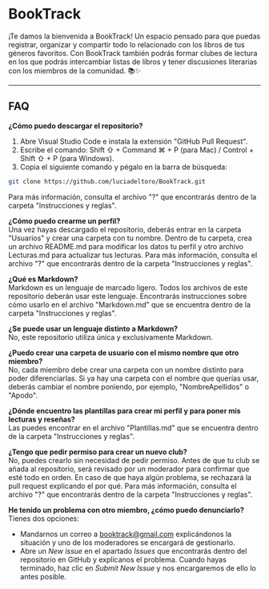 # BookTrack
​​¡Te damos la bienvenida a BookTrack! Un espacio pensado para que puedas registrar, organizar y compartir todo lo relacionado con los libros de tus géneros favoritos. Con BookTrack también podrás formar clubes de lectura en los que podrás intercambiar listas de libros y tener discusiones literarias con los miembros de la comunidad. 📚✨

---
## FAQ
**¿Cómo puedo descargar el repositorio?**  
1. Abre Visual Studio Code e instala la extensión "GitHub Pull Request".
2. Escribe el comando: Shift ⇧ + Command ⌘ + P (para Mac) / Control + Shift ⇧ + P (para Windows).
3. Copia el siguiente comando y pégalo en la barra de búsqueda:
```bash
git clone https://github.com/luciadeltoro/BookTrack.git 
```
Para más información, consulta el archivo "?" que encontrarás dentro de la carpeta "Instrucciones y reglas".

**¿Cómo puedo crearme un perfil?**  
Una vez hayas descargado el repositorio, deberás entrar en la carpeta "Usuarios" y crear una carpeta con tu nombre. Dentro de tu carpeta, crea un archivo README.md para modificar los datos tu perfil y otro archivo Lecturas.md para actualizar tus lecturas.
Para más información, consulta el archivo "?" que encontrarás dentro de la carpeta "Instrucciones y reglas".

**¿Qué es Markdown?**  
Markdown es un lenguaje de marcado ligero. Todos los archivos de este repositorio deberán usar este lenguaje. Encontrarás instrucciones sobre cómo usarlo en el archivo "Markdown.md" que se encuentra dentro de la carpeta "Instrucciones y reglas".

**¿Se puede usar un lenguaje distinto a Markdown?**  
No, este repositorio utiliza única y exclusivamente Markdown.

**¿Puedo crear una carpeta de usuario con el mismo nombre que otro miembro?**  
No, cada miembro debe crear una carpeta con un nombre distinto para poder diferenciarlas. Si ya hay una carpeta con el nombre que querías usar, deberás cambiar el nombre poniendo, por ejemplo, "NombreApellidos" o "Apodo".

**¿Dónde encuentro las plantillas para crear mi perfil y para poner mis lecturas y reseñas?**  
Las puedes encontrar en el archivo "Plantillas.md" que se encuentra dentro de la carpeta "Instrucciones y reglas".

**¿Tengo que pedir permiso para crear un nuevo club?**  
No, puedes crearlo sin necesidad de pedir permiso. Antes de que tu club se añada al repositorio, será revisado por un moderador para confirmar que esté todo en orden. En caso de que haya algún problema, se rechazará la pull request explicando el por qué.
Para más información, consulta el archivo "?" que encontrarás dentro de la carpeta "Instrucciones y reglas".

**He tenido un problema con otro miembro, ¿cómo puedo denunciarlo?**  
Tienes dos opciones:
- Mandarnos un correo a booktrack@gmail.com explicándonos la situación y uno de los moderadores se encargará de gestionarlo.
- Abre un *New issue* en el apartado *Issues* que encontrarás dentro del repositorio en GitHub y explícanos el problema. Cuando hayas terminado, haz clic en *Submit New Issue* y nos encargaremos de ello lo antes posible.
  